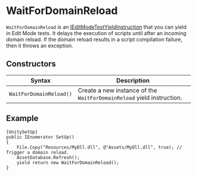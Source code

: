 # WaitForDomainReload

`WaitForDomainReload` is an [IEditModeTestYieldInstruction](./reference-custom-yield-instructions.md) that you can yield
in Edit Mode tests. It delays the execution of scripts until after an incoming domain reload. If the domain reload
results in a script compilation failure, then it throws an exception.

## Constructors

| Syntax                  | Description                                                           |
|-------------------------|-----------------------------------------------------------------------|
| `WaitForDomainReload()` | Create a new instance of the `WaitForDomainReload` yield instruction. |

## Example

``` C@
[UnitySetUp]
public IEnumerator SetUp()
{
    File.Copy("Resources/MyDll.dll", @"Assets/MyDll.dll", true); // Trigger a domain reload.
    AssetDatabase.Refresh();
    yield return new WaitForDomainReload();
}
```